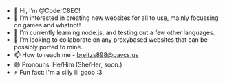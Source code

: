 - 👋 Hi, I’m @CoderC8EC!
- 👀 I’m interested in creating new websites for all to use, mainly focussing on games and whatnot!
- 🌱 I’m currently learning node.js, and testing out a few other languages.
- 💞️ I’m looking to collaborate on any proxybased websites that can be possibly ported to mine.
- 📫 How to reach me - breitzs898@pavcs.us
- 😄 Pronouns: He/Him (She/Her, soon.)
- ⚡ Fun fact: I'm a silly lil goob :3
